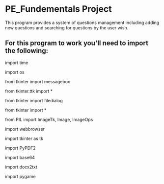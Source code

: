 # PE_Fundementals Project
 
 This program provides a system of questions management including adding new questions and searching for questions by the user wish.
 
 ## For this program to work you'll need to import the following:
 
import time

import os

from tkinter import messagebox

from tkinter.ttk import *

from tkinter import filedialog

from tkinter import *

from PIL import ImageTk, Image, ImageOps

import webbrowser

import tkinter as tk

import PyPDF2

import base64

import docx2txt

import pygame
 
 

